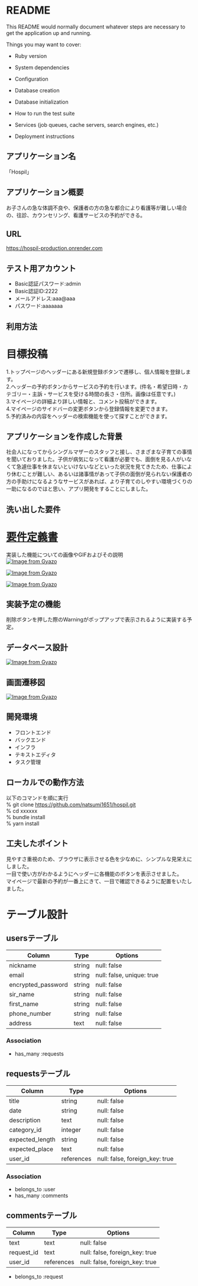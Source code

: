# README

This README would normally document whatever steps are necessary to get the
application up and running.

Things you may want to cover:

* Ruby version

* System dependencies

* Configuration

* Database creation

* Database initialization

* How to run the test suite

* Services (job queues, cache servers, search engines, etc.)

* Deployment instructions


## アプリケーション名    
「Hospil」  

## アプリケーション概要   
お子さんの急な体調不良や、保護者の方の急な都合により看護等が難しい場合の、往診、カウンセリング、看護サービスの予約ができる。  

## URL  
https://hospil-production.onrender.com  

## テスト用アカウント  
* Basic認証パスワード:admin  
* Basic認証ID:2222  
* メールアドレス:aaa@aaa  
* パスワード:aaaaaaa  

## 利用方法
# 目標投稿
1.トップページのヘッダーにある新規登録ボタンで遷移し、個人情報を登録します。    
2.ヘッダーの予約ボタンからサービスの予約を行います。(件名・希望日時・カテゴリー・主訴・サービスを受ける時間の長さ・住所。画像は任意です。)  
3.マイページの詳細より詳しい情報と、コメント投稿ができます。  
4.マイページのサイドバーの変更ボタンから登録情報を変更できます。  
5.予約済みの内容をヘッダーの検索機能を使って探すことができます。  

## アプリケーションを作成した背景  
社会人になってからシングルマザーのスタッフと接し、さまざまな子育ての事情を聞いておりました。子供が病気になって看護が必要でも、面倒を見る人がいなくて急遽仕事を休まないといけないなどといった状況を見てきたため、仕事により休むことが難しい、あるいは諸事情があって子供の面倒が見られない保護者の方の手助けになるようなサービスがあれば、より子育てのしやすい環境づくりの一助になるのではと思い、アプリ開発をすることにしました。  


## 洗い出した要件  
# [要件定義書](https://docs.google.com/spreadsheets/d/191b_e7Fm_0Pu0dODteV2e4GFGKP3caCX1UrU228MJBk/edit#gid=1961489116)

実装した機能についての画像やGIFおよびその説明  
[![Image from Gyazo](https://i.gyazo.com/cab501114cf1c5d92543f3b9d51557f6.gif)](https://gyazo.com/cab501114cf1c5d92543f3b9d51557f6)  

[![Image from Gyazo](https://i.gyazo.com/2c188154be7de3b94c480c3a31cb08c0.gif)](https://gyazo.com/2c188154be7de3b94c480c3a31cb08c0)  

[![Image from Gyazo](https://i.gyazo.com/2dd1a82977ce105e98a1753c3cb28d23.gif)](https://gyazo.com/2dd1a82977ce105e98a1753c3cb28d23)  


## 実装予定の機能  
削除ボタンを押した際のWarningがポップアップで表示されるように実装する予定。  


## データベース設計  
[![Image from Gyazo](https://i.gyazo.com/4423f1da28da3fcf07378e3b307a6019.png)](https://gyazo.com/4423f1da28da3fcf07378e3b307a6019)

## 画面遷移図 
[![Image from Gyazo](https://i.gyazo.com/6912f3f840cbc7b5dedf90839ad3a6d7.png)](https://gyazo.com/6912f3f840cbc7b5dedf90839ad3a6d7) 

## 開発環境  
* フロントエンド  
* バックエンド  
* インフラ  
* テキストエディタ  
* タスク管理  

## ローカルでの動作方法  
以下のコマンドを順に実行  
% git clone https://github.com/natsumi1651/hospil.git  
% cd xxxxxx  
% bundle install  
% yarn install  

## 工夫したポイント  
見やすさ重視のため、ブラウザに表示させる色を少なめに、シンプルな見栄えにしました。  
一目で使い方がわかるようにヘッダーに各機能のボタンを表示させました。  
マイページで最新の予約が一番上にきて、一目で確認できるように配置をいたしました。  

# テーブル設計

## usersテーブル
| Column              | Type           | Options                          |
| ------------------- | -------------- | -------------------------------- |
| nickname            | string         | null: false                      |
| email               | string         | null: false, unique: true        |
| encrypted_password  | string         | null: false                      |
| sir_name            | string         | null: false                      |
| first_name          | string         | null: false                      |
| phone_number        | string         | null: false                      |
| address             | text           | null: false                      |

### Association
- has_many :requests

## requestsテーブル
| Column              | Type            | Options                          |
| ------------------- | --------------- | -------------------------------- |
| title               | string          | null: false                      |
| date                | string          | null: false                      |
| description         | text            | null: false                      |
| category_id         | integer         | null: false                      |
| expected_length     | string          | null: false                      |
| expected_place      | text            | null: false                      |
| user_id             | references      | null: false, foreign_key: true   |

### Association
- belongs_to :user
- has_many :comments

## commentsテーブル
| Column              | Type            | Options                          |
| ------------------- | --------------- | -------------------------------- |
| text                | text            | null: false                      |
| request_id          | text            | null: false, foreign_key: true   |
| user_id             | references      | null: false, foreign_key: true   |

- belongs_to :request